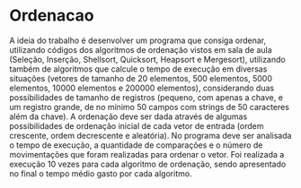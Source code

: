 # Ordenacao
A ideia do trabalho é desenvolver um programa que consiga ordenar, utilizando códigos dos algoritmos de ordenação vistos em sala de aula (Seleção, Inserção, Shellsort, Quicksort, Heapsort e Mergesort), utilizando também de algoritmos que calcule o tempo de execução em diversas situações (vetores de tamanho de 20 elementos, 500 elementos, 5000 elementos, 10000 elementos e 200000 elementos), considerando duas possibilidades de tamanho de registros (pequeno, com apenas a chave, e um registro grande, de no mínimo 50 campos com strings de 50 caracteres além da chave). A ordenação deve ser dada através de algumas possibilidades de ordenação inicial de cada vetor de entrada (ordem crescente, ordem decrescente e aleatória). No programa deve ser analisada o tempo de execução, a quantidade de comparações e o número de movimentações que foram realizadas para ordenar o vetor. Foi realizada a execução 10 vezes para cada algoritmo de ordenação, sendo apresentado no final o tempo médio gasto por cada algoritmo.
